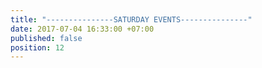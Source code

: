 ```yaml
---
title: "---------------SATURDAY EVENTS---------------"
date: 2017-07-04 16:33:00 +07:00
published: false
position: 12
---
```


